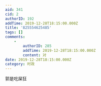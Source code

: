 ```yaml
---
aid: 341
cid: 2
authorID: 192
addTime: 2019-12-28T18:15:00.000Z
title: '825554625485'
tags: []
comments:
    -
        authorID: 285
        addTime: 2019-12-28T18:15:00.000Z
        content: 对
date: 2019-12-28T18:15:00.000Z
category: 时政
---
```


郭是吃屎狂
